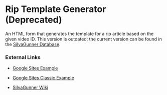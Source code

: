 # Rip Template Generator (Deprecated)

An HTML form that generates the template for a rip article based on the given video ID. This version is outdated; the current version can be found in the [SiIvaGunner Database](https://github.com/AAAAAAidan/SiIvaGunner-Database).

### External Links

* [Google Sites Example](https://sites.google.com/view/rip-template-generator/home)

* [Google Sites Classic Example](https://sites.google.com/site/siivagunnerdatabase/)

* [SiIvaGunner Wiki](https://siivagunner.fandom.com/wiki/SiIvaGunner_Wiki)
